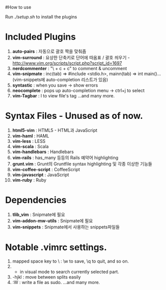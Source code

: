 #How to use


Run *./setup.sh* to install the plugins

# Included Plugins

1. **auto-pairs** : 자동으로 괄호 짝을 맞춰줌
2. **vim-surround** : 요상한 단축키로 단어에 따옴표 / 괄호 씌우기 - http://www.vim.org/scripts/script.php?script_id=1697
3. **nerdcommenter** : "\ + c + c" to comment & uncomment
4. **vim-snipmate** : inc(tab) => #include <stdio.h>, mainn(tab) => int main()... (vim-snippets에 auto-completion 리스트가 있음)
5. **syntastic** : when you save -> show errors
6. **neocomplete** : pops up auto-completion menu -> ctrl+j to select
7. **vim-Tagbar** : <leader> l to view file's tag
...and many more.

# Syntax Files - Unused as of now.

1. **html5-vim** : HTML5 - HTML과 JavaScript
2. **vim-haml** : HAML
3. **vim-less** : LESS
4. **vim-scala** : Scala
5. **vim-handlebars** : Handlebars
6. **vim-rails** : has_many 등등의 Rails 예약어 highlighting
7. **grunt.vim** : Grunt의 Gruntfile syntax highlighting 및 각종 이상한 기능들
8. **vim-coffee-script** : CoffeeScript
9. **vim-javascript** : JavaScript
10. **vim-ruby** : Ruby

# Dependencies
1. **tlib_vim** : Snipmate에 필요
2. **vim-addon-mw-utils** : Snipmate에 필요
3. **vim-snippets** : Snipmate에서 사용하는 snippets파일들

# Notable .vimrc settings.

1. mapped space key to \ : \w to save, \q to quit, and so on.
2. * in visual mode to search currently selected part.
3. <Ctrl> -hjkl : move between splits easily
4. :W : write a file as sudo.
...and many more.
